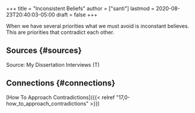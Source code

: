 +++
title = "Inconsistent Beliefs"
author = ["santi"]
lastmod = 2020-08-23T20:40:03-05:00
draft = false
+++

When we have several priorities what we must avoid is inconstant believes. This are priorities that contradict each other.


## Sources {#sources}

Source: My Dissertation Interviews (T)


## Connections {#connections}

[How To Approach Contradictions]({{< relref "17,0-how_to_approach_contradictions" >}})
